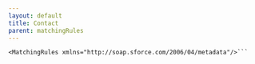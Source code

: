 ```yaml
---
layout: default
title: Contact
parent: matchingRules
---
```


```<?xml version="1.0" encoding="UTF-8"?>
<MatchingRules xmlns="http://soap.sforce.com/2006/04/metadata"/>```
